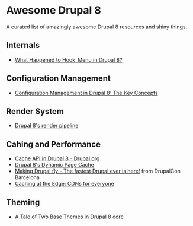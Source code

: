 # Awesome Drupal 8

A curated list of amazingly awesome Drupal 8 resources and shiny things.

## Internals

* [What Happened to Hook_Menu in Drupal 8?](https://www.lullabot.com/articles/what-happened-to-hook_menu-in-drupal-8)

## Configuration Management

* [Configuration Management in Drupal 8: The Key Concepts](https://www.lullabot.com/articles/configuration-management-in-drupal-8-the-key-concepts)

## Render System

* [Drupal 8's render pipeline](https://events.drupal.org/losangeles2015/sessions/drupal-8s-render-pipeline)

## Cahing and Performance

* [Cache API in Drupal 8 - Drupal.org](https://www.drupal.org/developing/api/8/cache)
* [Drupal 8's Dynamic Page Cache](http://wimleers.com/article/drupal-8-dynamic-page-cache)
* [Making Drupal fly - The fastest Drupal ever is here!](https://events.drupal.org/barcelona2015/sessions/making-drupal-fly-fastest-drupal-ever-here) from DrupalCon Barcelona
* [Caching at the Edge: CDNs for everyone](https://events.drupal.org/barcelona2015/sessions/caching-edge-cdns-everyone)

## Theming

* [A Tale of Two Base Themes in Drupal 8 core](https://www.lullabot.com/articles/a-tale-of-two-base-themes-in-drupal-8-core)
